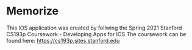 # Memorize

This IOS application was created by follwing the
Spring 2021 Stanford CS193p Coursework - Developing Apps for IOS 
The coursework can be found here: https://cs193p.sites.stanford.edu
